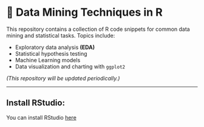 # 🔧 Data Mining Techniques in R
This repository contains a collection of R code snippets for common data mining and statistical tasks. 
Topics include:
- Exploratory data analysis **(EDA)**
- Statistical hypothesis testing
- Machine Learning models
- Data visualization and charting with `ggplot2`

_(This repository will be updated periodically.)_

________
## Install RStudio:
You can install RStudio [here](https://posit.co/download/rstudio-desktop/)

